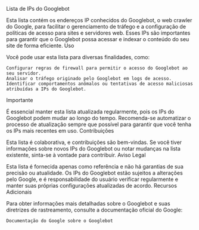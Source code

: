 Lista de IPs do Googlebot

Esta lista contém os endereços IP conhecidos do Googlebot, o web crawler do Google, para facilitar o gerenciamento de tráfego e a configuração de políticas de acesso para sites e servidores web. Esses IPs são importantes para garantir que o Googlebot possa acessar e indexar o conteúdo do seu site de forma eficiente.
Uso

Você pode usar esta lista para diversas finalidades, como:

    Configurar regras de firewall para permitir o acesso do Googlebot ao seu servidor.
    Analisar o tráfego originado pelo Googlebot em logs de acesso.
    Identificar comportamentos anômalos ou tentativas de acesso maliciosas atribuídas a IPs do Googlebot.

Importante

É essencial manter esta lista atualizada regularmente, pois os IPs do Googlebot podem mudar ao longo do tempo. Recomenda-se automatizar o processo de atualização sempre que possível para garantir que você tenha os IPs mais recentes em uso.
Contribuições

Esta lista é colaborativa, e contribuições são bem-vindas. Se você tiver informações sobre novos IPs do Googlebot ou notar mudanças na lista existente, sinta-se à vontade para contribuir.
Aviso Legal

Esta lista é fornecida apenas como referência e não há garantias de sua precisão ou atualidade. Os IPs do Googlebot estão sujeitos a alterações pelo Google, e é responsabilidade do usuário verificar regularmente e manter suas próprias configurações atualizadas de acordo.
Recursos Adicionais

Para obter informações mais detalhadas sobre o Googlebot e suas diretrizes de rastreamento, consulte a documentação oficial do Google:

    Documentação do Google sobre o Googlebot
